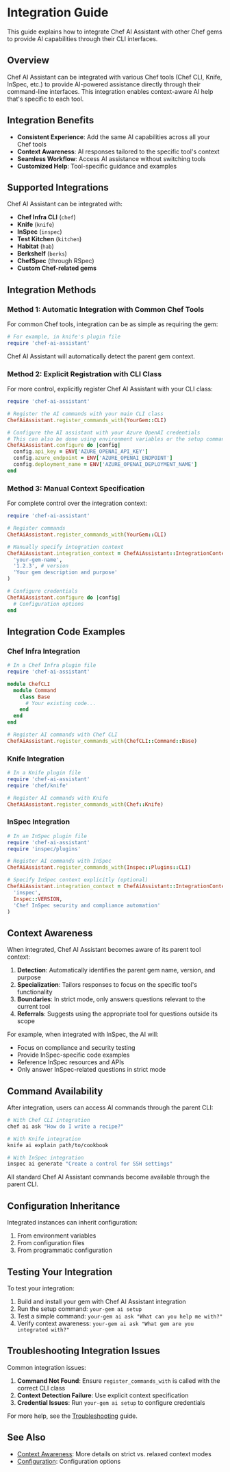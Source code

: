 # Integration Guide

This guide explains how to integrate Chef AI Assistant with other Chef gems to provide AI capabilities through their CLI interfaces.

## Overview

Chef AI Assistant can be integrated with various Chef tools (Chef CLI, Knife, InSpec, etc.) to provide AI-powered assistance directly through their command-line interfaces. This integration enables context-aware AI help that's specific to each tool.

## Integration Benefits

- **Consistent Experience**: Add the same AI capabilities across all your Chef tools
- **Context Awareness**: AI responses tailored to the specific tool's context
- **Seamless Workflow**: Access AI assistance without switching tools
- **Customized Help**: Tool-specific guidance and examples

## Supported Integrations

Chef AI Assistant can be integrated with:

- **Chef Infra CLI** (`chef`)
- **Knife** (`knife`)
- **InSpec** (`inspec`)
- **Test Kitchen** (`kitchen`)
- **Habitat** (`hab`)
- **Berkshelf** (`berks`)
- **ChefSpec** (through RSpec)
- **Custom Chef-related gems**

## Integration Methods

### Method 1: Automatic Integration with Common Chef Tools

For common Chef tools, integration can be as simple as requiring the gem:

```ruby
# For example, in knife's plugin file
require 'chef-ai-assistant'
```

Chef AI Assistant will automatically detect the parent gem context.

### Method 2: Explicit Registration with CLI Class

For more control, explicitly register Chef AI Assistant with your CLI class:

```ruby
require 'chef-ai-assistant'

# Register the AI commands with your main CLI class
ChefAiAssistant.register_commands_with(YourGem::CLI)

# Configure the AI assistant with your Azure OpenAI credentials
# This can also be done using environment variables or the setup command
ChefAiAssistant.configure do |config|
  config.api_key = ENV['AZURE_OPENAI_API_KEY']
  config.azure_endpoint = ENV['AZURE_OPENAI_ENDPOINT']
  config.deployment_name = ENV['AZURE_OPENAI_DEPLOYMENT_NAME']
end
```

### Method 3: Manual Context Specification

For complete control over the integration context:

```ruby
require 'chef-ai-assistant'

# Register commands
ChefAiAssistant.register_commands_with(YourGem::CLI)

# Manually specify integration context
ChefAiAssistant.integration_context = ChefAiAssistant::IntegrationContext.new(
  'your-gem-name',
  '1.2.3', # version
  'Your gem description and purpose'
)

# Configure credentials
ChefAiAssistant.configure do |config|
  # Configuration options
end
```

## Integration Code Examples

### Chef Infra Integration

```ruby
# In a Chef Infra plugin file
require 'chef-ai-assistant'

module ChefCLI
  module Command
    class Base
      # Your existing code...
    end
  end
end

# Register AI commands with Chef CLI
ChefAiAssistant.register_commands_with(ChefCLI::Command::Base)
```

### Knife Integration

```ruby
# In a Knife plugin file
require 'chef-ai-assistant'
require 'chef/knife'

# Register AI commands with Knife
ChefAiAssistant.register_commands_with(Chef::Knife)
```

### InSpec Integration

```ruby
# In an InSpec plugin file
require 'chef-ai-assistant'
require 'inspec/plugins'

# Register AI commands with InSpec
ChefAiAssistant.register_commands_with(Inspec::Plugins::CLI)

# Specify InSpec context explicitly (optional)
ChefAiAssistant.integration_context = ChefAiAssistant::IntegrationContext.new(
  'inspec',
  Inspec::VERSION,
  'Chef InSpec security and compliance automation'
)
```

## Context Awareness

When integrated, Chef AI Assistant becomes aware of its parent tool context:

1. **Detection**: Automatically identifies the parent gem name, version, and purpose
2. **Specialization**: Tailors responses to focus on the specific tool's functionality
3. **Boundaries**: In strict mode, only answers questions relevant to the current tool
4. **Referrals**: Suggests using the appropriate tool for questions outside its scope

For example, when integrated with InSpec, the AI will:
- Focus on compliance and security testing
- Provide InSpec-specific code examples
- Reference InSpec resources and APIs
- Only answer InSpec-related questions in strict mode

## Command Availability

After integration, users can access AI commands through the parent CLI:

```bash
# With Chef CLI integration
chef ai ask "How do I write a recipe?"

# With Knife integration
knife ai explain path/to/cookbook

# With InSpec integration
inspec ai generate "Create a control for SSH settings"
```

All standard Chef AI Assistant commands become available through the parent CLI.

## Configuration Inheritance

Integrated instances can inherit configuration:

1. From environment variables
2. From configuration files
3. From programmatic configuration

## Testing Your Integration

To test your integration:

1. Build and install your gem with Chef AI Assistant integration
2. Run the setup command: `your-gem ai setup`
3. Test a simple command: `your-gem ai ask "What can you help me with?"`
4. Verify context awareness: `your-gem ai ask "What gem are you integrated with?"`

## Troubleshooting Integration Issues

Common integration issues:

1. **Command Not Found**: Ensure `register_commands_with` is called with the correct CLI class
2. **Context Detection Failure**: Use explicit context specification
3. **Credential Issues**: Run `your-gem ai setup` to configure credentials

For more help, see the [Troubleshooting](troubleshooting.md) guide.

## See Also

- [Context Awareness](context_awareness.md): More details on strict vs. relaxed context modes
- [Configuration](configuration.md): Configuration options
